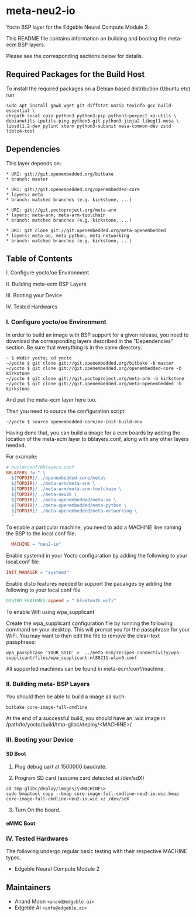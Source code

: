 # meta-neu2-io

Yocto BSP layer for the Edgeble Neural Compute Module 2.

This README file contains information on building and booting the meta-ecm BSP layers.

Please see the corresponding sections below for details.

## Required Packages for the Build Host
To install the required packages on a Debian based distribution (Ubuntu etc) run

```
sudo apt install gawk wget git diffstat unzip texinfo gcc build-essential \
chrpath socat cpio python3 python3-pip python3-pexpect xz-utils \
debianutils iputils-ping python3-git python3-jinja2 libegl1-mesa \
libsdl1.2-dev pylint xterm python3-subunit mesa-common-dev zstd liblz4-tool
```

## Dependencies

This layer depends on:

```
* URI: git://git.openembedded.org/bitbake
* branch: master
```
```
* URI: git://git.openembedded.org/openembedded-core
* layers: meta
* branch: matched branches (e.g. kirkstone, ...)
```
```
* URI: git://git.yoctoproject.org/meta-arm
* layers: meta-arm, meta-arm-toolchain
* branch: matched branches (e.g. kirkstone, ...)
```
```
* URI: git clone git://git.openembedded.org/meta-openembedded
* layers: meta-oe, meta-python, meta-networking
* branch: matched branches (e.g. kirkstone, ...)
```

## Table of Contents

I. Configure yocto/oe Environment

II. Building meta-ecm BSP Layers

III. Booting your Device

IV. Tested Hardwares

### I. Configure yocto/oe Environment

In order to build an image with BSP support for a given release, you need to download the corresponding layers described in the "Dependencies" section. Be sure that everything is in the same directory.

```shell
~ $ mkdir yocto; cd yocto
~/yocto $ git clone git://git.openembedded.org/bitbake -b master
~/yocto $ git clone git://git.openembedded.org/openembedded-core -b kirkstone
~/yocto $ git clone git://git.yoctoproject.org/meta-arm -b kirkstone
~/yocto $ git clone git://git.openembedded.org/meta-openembedded -b kirkstone
```

And put the meta-ecm layer here too.

Then you need to source the configuration script:

```shell
~/yocto $ source openembedded-core/oe-init-build-env
```

Having done that, you can build a image for a ecm boards by adding the location of the meta-ecm layer to bblayers.conf, along with any other layers needed.

For example:

```makefile
# build/conf/bblayers.conf
BBLAYERS ?= " \
  ${TOPDIR}/../openembedded-core/meta\
  ${TOPDIR}/../meta-arm/meta-arm \
  ${TOPDIR}/../meta-arm/meta-arm-toolchain \
  ${TOPDIR}/../meta-neu2k \
  ${TOPDIR}/../meta-openembedded/meta-oe \
  ${TOPDIR}/../meta-openembedded/meta-python \
  ${TOPDIR}/../meta-openembedded/meta-networking \
  "
```

To enable a particular machine, you need to add a MACHINE line naming the BSP to the local.conf file:

```makefile
  MACHINE = "neu2-io"
```

Enable systemd in your Yocto configuration by adding the following to your local.conf file

```makefile
INIT_MANAGER = "systemd"
```

Enable disto features needed to support the pacakges by adding the following to your local.conf file

```makefile
DISTRO_FEATURES:append = " bluetooth wifi"
```

To enable Wifi using wpa_supplicant

Create the wpa_supplicant configuration file by running the following command on your desktop.
This will prompt you for the passphrase for your WiFi.
You may want to then edit the file to remove the clear-text passphrase:

```shell
wpa_passphrase 'YOUR_SSID' >  ../meta-ecm/recipes-connectivity/wpa-supplicant/files/wpa_supplicant-nl80211-wlan0.conf
```

All supported machines can be found in meta-ecm/conf/machine.

### II. Building meta- BSP Layers

You should then be able to build a image as such:

```shell
bitbake core-image-full-cmdline
```

At the end of a successful build, you should have an .wic image in /path/to/yocto/build/tmp-glibc/deploy/\<MACHINE\>/

### III. Booting your Device

#### SD Boot

1. Plug debug uart at 1500000 baudrate.

2. Program SD card (assume card detected at /dev/sdX)

```shell
cd tmp-glibc/deploy/images/\<MACHINE\>
sudo bmaptool copy --bmap core-image-full-cmdline-neu2-io.wic.bmap core-image-full-cmdline-neu2-io.wic.xz /dev/sdX
```

3. Turn On the board.

#### eMMC Boot

### IV. Tested Hardwares

The following undergo regular basic testing with their respective MACHINE types.

* Edgeble Neural Compute Module 2

## Maintainers

* Anand Moon `<anand@edgeble.ai>`
* Edgeble AI `<info@edgeble.ai>`
